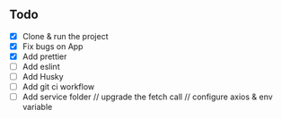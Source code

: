## Todo

- [x] Clone & run the project
- [x] Fix bugs on App
- [x] Add prettier
- [ ] Add eslint
- [ ] Add Husky
- [ ] Add git ci workflow
- [ ] Add service folder // upgrade the fetch call // configure axios & env variable

